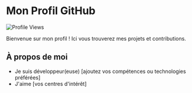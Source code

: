 # Mon Profil GitHub

![Profile Views](https://badges.pufler.dev/visits/votre-utilisateur/nom-du-repo)

Bienvenue sur mon profil ! Ici vous trouverez mes projets et contributions.

## À propos de moi

- Je suis développeur(euse) [ajoutez vos compétences ou technologies préférées]
- J'aime [vos centres d'intérêt]

